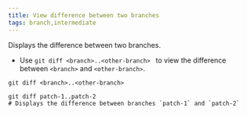 ```yaml
---
title: View difference between two branches
tags: branch,intermediate
---
```


Displays the difference between two branches.

- Use `git diff <branch>..<other-branch> ` to view the difference between `<branch>` and `<other-branch>`.

```shell
git diff <branch>..<other-branch>
```

```shell
git diff patch-1..patch-2
# Displays the difference between branches `patch-1` and `patch-2`
```
